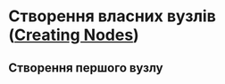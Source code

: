 # Створення власних вузлів ([Creating Nodes](https://nodered.org/docs/creating-nodes/))

## Створення першого вузлу 

